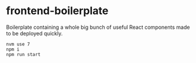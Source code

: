 # frontend-boilerplate

Boilerplate containing a whole big bunch of useful React components made to be deployed quickly.

`nvm use 7`  
`npm i`  
`npm run start`  
